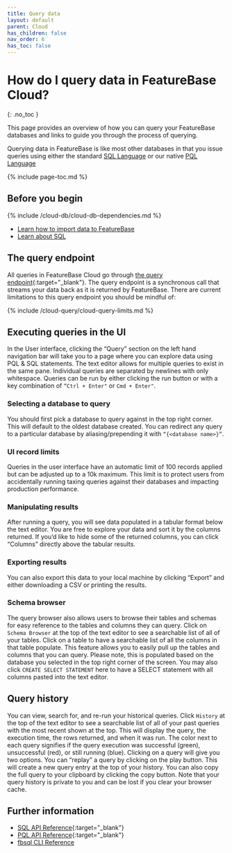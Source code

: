 ```yaml
---
title: Query data
layout: default
parent: Cloud
has_children: false
nav_order: 6
has_toc: false
---
```


# How do I query data in FeatureBase Cloud?
{: .no_toc }

This page provides an overview of how you can query your FeatureBase databases and links to guide you through the process of querying.

Querying data in FeatureBase is like most other databases in that you issue queries using either the standard [SQL Language](/docs/sql-guide/sql-guide-home) or our native [PQL Language](/docs/pql-guide/pql-home)

{% include page-toc.md %}

## Before you begin

{% include /cloud-db/cloud-db-dependencies.md %}
* [Learn how to import data to FeatureBase](/docs/cloud/cloud-ingest/cloud-ingest-manage)
* [Learn about SQL](/docs/sql-guide/sql-guide-home)

## The query endpoint

All queries in FeatureBase Cloud go through [the query endpoint](https://api-docs-featurebase-cloud.redoc.ly/latest#tag/Query){:target="_blank"}. The query endpoint is a synchronous call that streams your data back as it is returned by FeatureBase. There are current limitations to this query endpoint you should be mindful of:

{% include /cloud-query/cloud-query-limits.md %}

## Executing queries in the UI

In the User interface, clicking the “Query” section on the left hand navigation bar will take you to a page where you can explore data using PQL & SQL statements. The text editor allows for multiple queries to exist in the same pane. Individual queries are separated by newlines with only whitespace. Queries can be run by either clicking the run button or with a key combination of `“Ctrl + Enter"` or `Cmd + Enter"`.

### Selecting a database to query

You should first pick a database to query against in the top right corner. This will default to the oldest database created. You can redirect any query to a particular database by aliasing/prepending it with `“{<database name>}”`. 

### UI record limits
Queries in the user interface have an automatic limit of 100 records applied but can be adjusted up to a 10k maximum. This limit is to protect users from accidentally running taxing queries against their databases and impacting production performance. 

### Manipulating results
After running a query, you will see data populated in a tabular format below the text editor. You are free to explore your data and sort it by the columns returned. If you’d like to hide some of the returned columns, you can click “Columns” directly above the tabular results. 

### Exporting results
You can also export this data to your local machine by clicking “Export” and either downloading a CSV or printing the results.

### Schema browser
The query browser also allows users to browse their tables and schemas for easy reference to the tables and columns they can query. Click on `Schema Browser` at the top of the text editor to see a searchable list of all of your tables. Click on a table to have a searchable list of all the columns in that table populate. This feature allows you to easily pull up the tables and columns that you can query. Please note, this is populated based on the database you selected in the top right corner of the screen. You may also click `CREATE SELECT STATEMENT` here to have a SELECT statement with all columns pasted into the text editor.

## Query history
You can view, search for, and re-run your historical queries. Click `History` at the top of the text editor to see a searchable list of all of your past queries with the most recent shown at the top. This will display the query, the execution time, the rows returned, and when it was run. The color next to each query signifies if the query execution was successful (green), unsuccessful (red), or still running (blue). Clicking on a query will give you two options. You can “replay” a query by clicking on the play button. This will create a new query entry at the top of your history. You can also copy the full query to your clipboard by clicking the copy button. Note that your query history is private to you and can be lost if you clear your browser cache.

## Further information
* [SQL API Reference](https://api-docs-featurebase-cloud.redoc.ly/latest#operation/querySqlDatabase){:target="_blank"}
* [PQL API Reference](https://api-docs-featurebase-cloud.redoc.ly/latest#operation/queryPqlDatabase){:target="_blank"}
* [fbsql CLI Reference](/docs/tools/fbsql/fbsql-home/)
